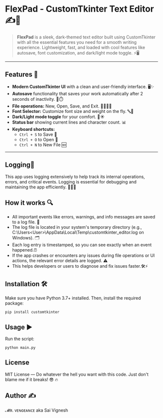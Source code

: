 # FlexPad - CustomTkinter Text Editor ✍️🖤

> **FlexPad** is a sleek, dark-themed text editor built using CustomTkinter with all the essential features you need for a smooth writing experience. Lightweight, fast, and loaded with cool features like autosave, font customization, and dark/light mode toggle. ⚡🖥️

---

## Features 🚀

- **Modern CustomTkinter UI** with a clean and user-friendly interface. 🖥️✨
- **Autosave** functionality that saves your work automatically after 2 seconds of inactivity. 💾⏱️
- **File operations:** New, Open, Save, and Exit. 📂🆕💾❌
- **Font Selector:** Customize font size and weight on the fly. 🔤🎨
- **Dark/Light mode toggle** for your comfort. 🌙☀️
- **Status bar** showing current lines and character count. 📊
- **Keyboard shortcuts:**  
  - `Ctrl + S` to Save  💾
  - `Ctrl + O` to Open 📂
  - `Ctrl + N` to New File 🆕

---
## Logging📝 

This app uses logging extensively to help track its internal operations, errors, and critical events. Logging is essential for debugging and maintaining the app efficiently. 🕵️‍♂️🐞

  ## How it works 🔍
  - All important events like errors, warnings, and info messages are saved to a log file. 📄
  - The log file is located in your system's temporary directory (e.g., C:\Users\<User>\AppData\Local\Temp\customtkinter_editor.log on Windows). 🗂️
  - Each log entry is timestamped, so you can see exactly when an event happened.⏰
  - If the app crashes or encounters any issues during file operations or UI actions, the relevant error details are logged.  ⚠️
  - This helps developers or users to diagnose and fix issues faster.🛠️⚡


## Installation 🛠️

Make sure you have Python 3.7+ installed. Then, install the required package:

```
pip install customtkinter
```

## Usage ▶️
Run the script:
```
python main.py
```

## License
MIT License — Do whatever the hell you want with this code. Just don't blame me if it breaks! 😎 🔥

## Author ✍️
𝓜я. ᴠᴇɴɢᴇᴀɴᴄᴇ aka Sai Vignesh
